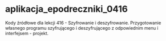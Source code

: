 # aplikacja_epodreczniki_0416
Kody źródłowe dla lekcji 416 - Szyfrowanie i deszyfrowanie.  Przygotowanie własnego programu szyfrującego i deszyfrującego z odpowiednim menu i interfejsem - projekt.
